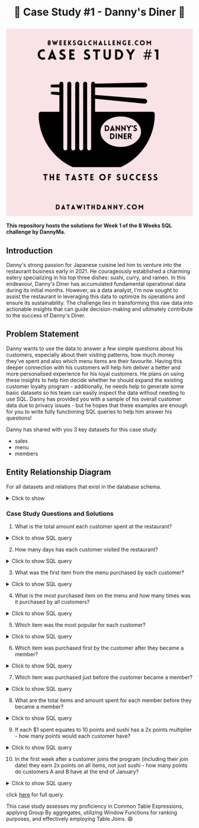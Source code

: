 # <p align="center" style="margin-top: 0px;"> 🥘 Case Study #1 - Danny's Diner 🥘


![](image_case_study_1.png)

**This repository hosts the solutions for Week 1 of the 8 Weeks SQL challenge by DannyMa.**

## Introduction
Danny's strong passion for Japanese cuisine led him to venture into the restaurant business early in 2021. He courageously established a charming eatery specializing in his top three dishes: sushi, curry, and ramen. In this endeavour, Danny's Diner has accumulated fundamental operational data during its initial months. However, as a data analyst, I'm now sought to assist the restaurant in leveraging this data to optimize its operations and ensure its sustainability. The challenge lies in transforming this raw data into actionable insights that can guide decision-making and ultimately contribute to the success of Danny's Diner.

## Problem Statement
Danny wants to use the data to answer a few simple questions about his customers, especially about their visiting patterns, how much money they’ve spent and also which menu items are their favourite. Having this deeper connection with his customers will help him deliver a better and more personalised experience for his loyal customers.
He plans on using these insights to help him decide whether he should expand the existing customer loyalty program - additionally, he needs help to generate some basic datasets so his team can easily inspect the data without needing to use SQL.
Danny has provided you with a sample of his overall customer data due to privacy issues - but he hopes that these examples are enough for you to write fully functioning SQL queries to help him answer his questions!

Danny has shared with you 3 key datasets for this case study:
- sales
- menu
- members 

## Entity Relationship Diagram
For all datasets and relations that exist in the database schema.

<details>
<summary>Click to show</summary>

![ERD](ERD.PNG)

![Table 1](table1.PNG)

![Table 2](table2.PNG)

</details>

### Case Study Questions and Solutions


1.  What is the total amount each customer spent at the restaurant?
  <details>
    <summary>Click to show SQL query</summary>

```sql
select s.customer_id, SUM(m.price) AS total_amount_spent
from dannys_diner.sales as s
inner join dannys_diner.menu as m using(product_id)
group by s.customer_id
order by total_amount_spent desc;
```
</details>

2.  How many days has each customer visited the restaurant?
  <details>
<summary>Click to show SQL query</summary>

```sql
select 
    customer_id,	
    count(distinct order_date) as num_days_visited
from dannys_diner.sales
group by customer_id
order by num_days_visited desc;
```
</details>

3.  What was the first item from the menu purchased by each customer?
<details>
<summary>Click to show SQL query</summary>

```sql
with first_order as (
	select customer_id,
	       product_name,
	       rank() over(partition by customer_id order by order_date) as ranking
  from
	     dannys_diner.sales
  inner join dannys_diner.menu
	     using(product_id))
select customer_id,
		product_name
from first_order
where ranking = 1;
```
</details>

4.  What is the most purchased item on the menu and how many times was it purchased by all customers?
 <details>
<summary>Click to show SQL query</summary>

```sql
select 
    product_name,	
    count(*) as num_purchase
from 
    dannys_diner.menu
inner join dannys_diner.sales	
    using(product_id)
group by product_name
order by num_purchase desc
limit 1;
```
</details>

5.  Which item was the most popular for each customer?
 <details>
<summary>Click to show SQL query</summary>

```sql
with common as (
	select customer_id, product_name, product_id, count(*) as num_order,
	       row_number() over(partition by customer_id order by count(*) desc) as rank
        from 
               dannys_diner.sales
        inner join dannys_diner.menu
	      using(product_id)
        group by customer_id, product_name, product_id)
select customer_id, product_name, num_order
from common 
where rank = 1;
```
</details>

6.  Which item was purchased first by the customer after they became a member?
 <details>
<summary>Click to show SQL query</summary>

```sql
select
    s.customer_id,
    m.product_name AS first_item_after_membership
from
    (
        select
            s.customer_id,
            MIN(s.order_date) as first_order_date_after_membership
        from
            dannys_diner.sales as s
        inner join
            dannys_diner.members AS m
            on s.customer_id = m.customer_id
            and s.order_date > m.join_date
        group by
            s.customer_id
    ) as sub
inner join
    dannys_diner.sales as s
    on sub.customer_id = s.customer_id
    and sub.first_order_date_after_membership = s.order_date
inner join
    dannys_diner.menu as m
    using(product_id);
```
</details>

7.  Which item was purchased just before the customer became a member?
 <details>
<summary>Click to show SQL query</summary>

```sql
select
    s.customer_id,
    m.product_name as item_before_membership
from
    (
        select
            s.customer_id,
            max(s.order_date) as order_date_before_membership
        from
            dannys_diner.sales as s
        inner join
            dannys_diner.members as m
            on s.customer_id = m.customer_id
            and m.join_date > s.order_date 
        group by
            s.customer_id
    ) as sub
inner join
    dannys_diner.sales as s
    on sub.customer_id = s.customer_id
    and sub.order_date_before_membership = s.order_date
inner join
    dannys_diner.menu as m
    using(product_id);

```
</details>

8.  What are the total items and amount spent for each member before they became a member?
 <details>
<summary>Click to show SQL query</summary>

```sql
select customer_id, sum(num_order) as total_order, sum(amount) as total_amount
from (
		select
    		num.customer_id,
    		num.num_order,
    		(num.num_order * m.price) as amount
		from (
        		select
           			s.customer_id,
            		s.product_id,
            		count(*) as num_order
        		from
            		dannys_diner.sales as s
        		inner join
            		dannys_diner.members as m
            	using (customer_id)
        		where
                    s.order_date < m.join_date
        		group by
            		s.customer_id,
                    s.product_id
                ) as num
		inner join
    		dannys_diner.menu as m
    	using (product_id)) as t
group by customer_id;
```
</details>

9.  If each $1 spent equates to 10 points and sushi has a 2x points multiplier - how many points would each customer have?
 <details>
<summary>Click to show SQL query</summary>

```sql
select customer_id,
    sum(case 
        	when product_name = 'sushi' then (price*10*2)
        	else (price*10)
    	end) as points
from dannys_diner.sales
inner join dannys_diner.menu
using(product_id)
group by customer_id;
```
</details>

10.  In the first week after a customer joins the program (including their join date) they earn 2x points on all items, not just sushi - how many points do customers A and B have at the end of January?
 <details>
<summary>Click to show SQL query</summary>

```sql
select 
    s.customer_id,
    sum(
        case
            when s.order_date between m.join_date and m.join_date + interval '6' day then price * 10 * 2
            when s.order_date not between m.join_date and m.join_date + interval '6' day and h.product_name = 'sushi' then price * 10 * 2
            when h.product_name = 'sushi' then price * 10 * 2 
            else price * 10
        end
    ) as total_point
from 
    dannys_diner.sales as s
inner join
    dannys_diner.menu as h
    using (product_id)
left join
    dannys_diner.members as m
    using (customer_id)
where s.customer_id in (select customer_id from dannys_diner.members) and extract(month from s.order_date) = 1
group by customer_id
order by customer_id;
```
</details>



click [here](https://github.com/protechanalysis/Danny-Ma-SQL-Diner-Case-Study/blob/main/Danny's%20Diner) for full query.

This case study assesses my proficiency in Common Table Expressions, applying Group By aggregates, utilizing Window Functions for ranking purposes, and effectively employing Table Joins. :smile:

